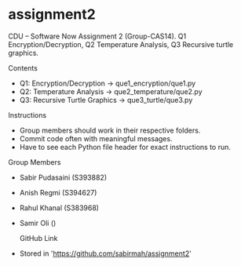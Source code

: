 # assignment2
CDU – Software Now Assignment 2 (Group-CAS14).
Q1 Encryption/Decryption,
Q2 Temperature Analysis, 
Q3 Recursive turtle graphics. 


 Contents
- Q1: Encryption/Decryption → que1_encryption/que1.py
- Q2: Temperature Analysis → que2_temperature/que2.py
- Q3: Recursive Turtle Graphics → que3_turtle/que3.py

Instructions
- Group members should work in their respective folders.  
- Commit code often with meaningful messages.  
- Have to see each Python file header for exact instructions to run.

Group Members
- Sabir Pudasaini (S393882)  
- Anish Regmi (S394627)  
- Rahul Khanal (S383968)
- Samir Oli ()

  GitHub Link
- Stored in 'https://github.com/sabirmah/assignment2'
